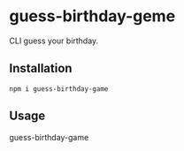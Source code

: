 # guess-birthday-geme
CLI guess your birthday.

## Installation
```
npm i guess-birthday-game
```
## Usage
guess-birthday-game
